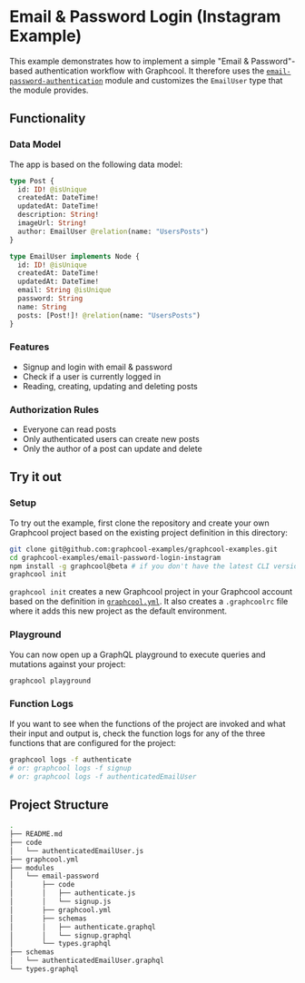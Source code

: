 # Email & Password Login (Instagram Example)

This example demonstrates how to implement a simple "Email & Password"-based authentication workflow with Graphcool. It therefore uses the [`email-password-authentication`](https://github.com/graphcool/modules/tree/master/authentication/email-password) module and customizes the `EmailUser` type that the module provides.


## Functionality

### Data Model

The app is based on the following data model:

```graphql
type Post {
  id: ID! @isUnique
  createdAt: DateTime!
  updatedAt: DateTime!
  description: String!
  imageUrl: String!
  author: EmailUser @relation(name: "UsersPosts")
}

type EmailUser implements Node {
  id: ID! @isUnique
  createdAt: DateTime!
  updatedAt: DateTime!
  email: String @isUnique
  password: String
  name: String
  posts: [Post!]! @relation(name: "UsersPosts")
}
```

### Features

- Signup and login with email & password
- Check if a user is currently logged in
- Reading, creating, updating and deleting posts

### Authorization Rules

- Everyone can read posts
- Only authenticated users can create new posts
- Only the author of a post can update and delete


## Try it out

### Setup

To try out the example, first clone the repository and create your own Graphcool project based on the existing project definition in this directory:

```sh
git clone git@github.com:graphcool-examples/graphcool-examples.git
cd graphcool-examples/email-password-login-instagram
npm install -g graphcool@beta # if you don't have the latest CLI version installed
graphcool init 
```

`graphcool init` creates a new Graphcool project in your Graphcool account based on the definition in [`graphcool.yml`](./graphcool.yml). It also creates a `.graphcoolrc` file where it adds this new project as the default environment.


### Playground

You can now open up a GraphQL playground to execute queries and mutations against your project:

```sh
graphcool playground
```

### Function Logs

If you want to see when the functions of the project are invoked and what their input and output is, check the function logs for any of the three functions that are configured for the project:

```sh
graphcool logs -f authenticate
# or: graphcool logs -f signup
# or: graphcool logs -f authenticatedEmailUser
```


## Project Structure

```sh
.
├── README.md
├── code
│   └── authenticatedEmailUser.js
├── graphcool.yml
├── modules
│   └── email-password
│       ├── code
│       │   ├── authenticate.js
│       │   └── signup.js
│       ├── graphcool.yml
│       ├── schemas
│       │   ├── authenticate.graphql
│       │   └── signup.graphql
│       └── types.graphql
├── schemas
│   └── authenticatedEmailUser.graphql
└── types.graphql
```



